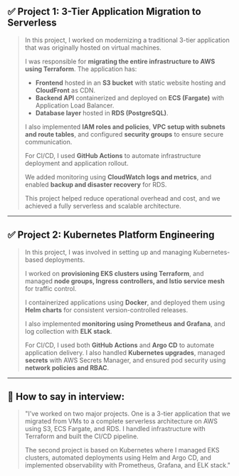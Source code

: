 ## ✅ **Project 1: 3-Tier Application Migration to Serverless**

> In this project, I worked on modernizing a traditional 3-tier application that was originally hosted on virtual machines.
>
> I was responsible for **migrating the entire infrastructure to AWS using Terraform**. The application has:
>
> * **Frontend** hosted in an **S3 bucket** with static website hosting and **CloudFront** as CDN.
> * **Backend API** containerized and deployed on **ECS (Fargate)** with Application Load Balancer.
> * **Database layer** hosted in **RDS (PostgreSQL)**.
>
> I also implemented **IAM roles and policies**, **VPC setup with subnets and route tables**, and configured **security groups** to ensure secure communication.
>
> For CI/CD, I used **GitHub Actions** to automate infrastructure deployment and application rollout.
>
> We added monitoring using **CloudWatch logs and metrics**, and enabled **backup and disaster recovery** for RDS.
>
> This project helped reduce operational overhead and cost, and we achieved a fully serverless and scalable architecture.

---

## ✅ **Project 2: Kubernetes Platform Engineering**

> In this project, I was involved in setting up and managing Kubernetes-based deployments.
>
> I worked on **provisioning EKS clusters using Terraform**, and managed **node groups, Ingress controllers, and Istio service mesh** for traffic control.
>
> I containerized applications using **Docker**, and deployed them using **Helm charts** for consistent version-controlled releases.
>
> I also implemented **monitoring using Prometheus and Grafana**, and log collection with **ELK stack**.
>
> For CI/CD, I used both **GitHub Actions** and **Argo CD** to automate application delivery. I also handled **Kubernetes upgrades**, managed **secrets** with AWS Secrets Manager, and ensured pod security using **network policies and RBAC**.

---

## 🧠 How to say in interview:

> "I’ve worked on two major projects. One is a 3-tier application that we migrated from VMs to a complete serverless architecture on AWS using S3, ECS Fargate, and RDS. I handled infrastructure with Terraform and built the CI/CD pipeline.
>
> The second project is based on Kubernetes where I managed EKS clusters, automated deployments using Helm and Argo CD, and implemented observability with Prometheus, Grafana, and ELK stack."


